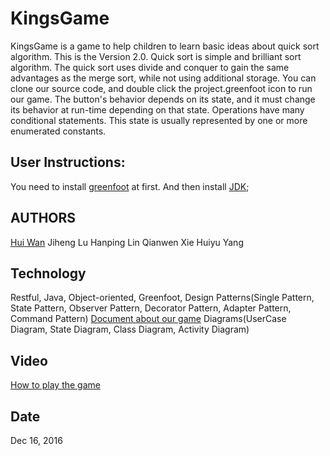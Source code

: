 # KingsGame
KingsGame is a game to help children to learn basic ideas about quick sort algorithm. This is the Version 2.0.
Quick sort is simple and brilliant sort algorithm. 
The quick sort uses divide and conquer to gain the same advantages as the merge sort, while not using additional storage.
You can clone our source code, and double click the project.greenfoot icon to run our game.
The button's behavior depends on its state, and it must change its behavior at run-time depending on that state.
Operations have many conditional statements. This state is usually represented by one or more enumerated constants.

## User Instructions:
You need to install [greenfoot](http://www.greenfoot.org/download) at first.
And then install [JDK](http://www.oracle.com/technetwork/java/javase/downloads/index-jsp-138363.html);

## AUTHORS
[Hui Wan](https://www.linkedin.com/in/hui-wan-905469133/)
Jiheng Lu
Hanping Lin
Qianwen Xie
Huiyu Yang

## Technology
Restful, Java, Object-oriented, Greenfoot, 
Design Patterns(Single Pattern, State Pattern, Observer Pattern, Decorator Pattern, Adapter Pattern, Command Pattern)
[Document about our game](https://github.com/HenryWan16/KingsGame/tree/master/doc)
Diagrams(UserCase Diagram, State Diagram, Class Diagram, Activity Diagram)

## Video
[How to play the game](https://drive.google.com/file/d/0B91XRhGpcamGWWhDNVFQX3l1Tjg/view?usp=sharing)

## Date
Dec 16, 2016
